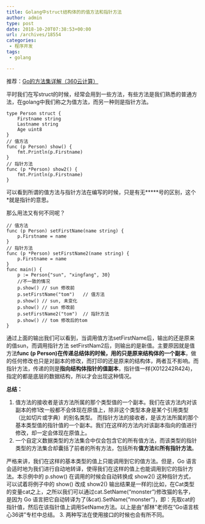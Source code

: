 ```yaml
---
title: Golang中struct结构体的的值方法和指针方法
author: admin
type: post
date: 2018-10-20T07:38:53+00:00
url: /archives/18554
categories:
 - 程序开发
tags:
 - golang

---
```

推荐：[Go的方法集详解（360云计算）][1]

平时我们在写struct的时候，经常会用到一些方法，有些方法是我们熟悉的普通方法，在golang中我们称之为值方法，而另一种则是指针方法。

```
type Person struct {
    Firstname string
    Lastname string
    Age uint8
}
// 值方法
func (p Person) show() {
    fmt.Println(p.Firstname)
}
// 指针方法
func (p *Person) show2() {
    fmt.Println(p.Firstname)
}
```



可以看到所谓的值方法与指针方法在编写的时候，只是有无*****号的区别，这个*就是指针的意思。

那么用法又有何不同呢？

```
// 值方法
func (p Person) setFirstName(name string) {
    p.Firstname = name
}
// 指针方法
func (p *Person) setFirstName2(name string) {
    p.Firstname = name
}
func main() {
    p := Person{"sun", "xingfang", 30}
    //不一致的情况
    p.show() // sun 修改前
    p.setFirstName("tom")   // 值方法
    p.show() // sun, 未变化
    p.show() // sun 修改前
    p.setFirstName2("tom")  // 指针方法
    p.show() // tom 修改后的tom
}
```



通过上面的输出我们可以看到，当调用值方法setFirstName后，输出的还是原来的值sun，而调用指针方法 setFirstNam2后，则输出的是新值。主要原因就是值方法**func (p Person)**在传递总结体的时候，用的只是原来**结构体的一个副本**，做的任何修改也只是对副本的修改，而打印的还是原来的结构体，两者互不影响。而指针方法，传递的则是**指向结构体指针的值副本**，指针值一样(X012242R424)，指定的都是底层的数据结构，所以才会出现这种情况。

**总结：**

 1. 值方法的接收者是该方法所属的那个类型值的一个副本。我们在该方法内对该副本的修1改一般都不会体现在原值上，除非这个类型本身是某个引用类型（比如切片或字典）的别名类型。 而指针方法的接收者，是该方法所属的那个基本类型值的指针值的一个副本。我们在这样的方法内对该副本指向的值进行修改，却一定会体现在原值上。
 2. 一个自定义数据类型的方法集合中仅会包含它的所有值方法，而该类型的指针类型的方法集合却囊括了前者的所有方法，包括所有**值方法**和**所有指针方法**。

 严格来讲，我们在这样的基本类型的值上只能调用到它的值方法。但是，Go 语言会适时地为我们进行自动地转译，使得我们在这样的值上也能调用到它的指针方法。本示例中的 p.show() 在调用的时候会自动转换成 show2() 这种指针方式，可以试着将例子中的 show() 改成 show2() 输出结果是一样的)比如，在Cat类型的变量cat之上，之所以我们可以通过cat.SetName(“monster”)修改猫的名字，是因为 Go 语言把它自动转译为了(&cat).SetName(“monster”)，即：先取cat的指针值，然后在该指针值上调用SetName方法。以上是由“郝林”老师在“Go语言核心36讲”专栏中总结。
 3. 两种写法在使用接口的时候也会有所不同。

[1]: https://mp.weixin.qq.com/s/msXzSfrDAHNPFjMtJ_i0cw